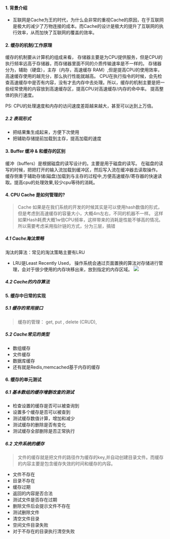 #### 1. 背景介绍
- 互联网是Cache为王的时代，为什么会非常的重视Cache的原因，在于互联网是极大的减少了万物连接的成本。而Cache的设计是极大的提升了互联网的执行效率，从而加快了互联网的覆盖的效率。 

#### 2. 缓存的机制/工作原理
缓存的机制要从计算机的组成来看， 存储器主要是为CPU提供服务，但是CPU的执行频率远高于存储器，而存储器里面不同的介质传输速率是不一样的。 存储器分为，辅助（硬盘），主存（内存，高速缓存 RAM）,但是提高CPU的使用效率，高速缓存使用的越充分，那么执行性能就越高。 CPU在执行指令的时候，会先检查高速缓存中是否有内容，没有才去内存中去处理。所以，缓存的机制主要是把一些经常使用的内容放到高速缓存区，提高CPU对高速缓存/内存的命中率。 提高整体的执行速度。

PS:
CPU的处理速度和内存的访问速度差距越来越大，甚至可以达到上万倍。

##### 2.2 表现形式  
- 把结果集生成起来，方便下次使用
- 把辅助存储提前加载到主存，提高加载的速度


#### 3. Buffer 缓冲 & 和缓存的区别
缓冲（buffers）是根据磁盘的读写设计的。主要是用于磁盘的读写。 在磁盘的读写的时候，把把打开的输入流加载到缓冲区，然后写入流在缓冲器去读取操作。 
缓存侧重于辅助存储(磁盘)加载到与主存的过程中,方便高速缓存/寄存器的快速读取。提高cpu的处理效果,较少cpu等待的消耗。 

#### 4. CPU Cache 是如何管理的?
> Cache 如果是在我们系统的开发的时候其实是可以使用hash数值的形式，但是考虑到高速缓存的容量大小，大概4m左右，不同的机器不一样。 这样如果Hash耗费大概1w倍CPU频率，这样带来的消耗是性能不够高的情况。 所以需要考虑采用指针链的方式，分为三层，搞错

##### 4.1 Cache淘汰策略
淘汰的算法：常见的淘汰策略主要有LRU
-  LRU是Least Recently Used， 操作系统会通过页面置换的算法对存储进行管理，会对于很少使用的内存块移出来，放到指定的内存区域。 
![](http://blog.itpub.net/attachment/201501/31/15480802_14227156073VAU.png)

##### 4.2 Cache的内存算法


#### 5. 缓存中日常的实现
##### 5.1 缓存的常用接口
> 缓存的管理： get, put , delete  (CRUD), 

##### 5.2 Cache常见的类型
- 数组缓存
- 文件缓存
- 数据库缓存
- 还有就是Redis,memcached基于内存的缓存 

#### 6. 缓存的单元测试
##### 6.1 基本数组的缓存增删改查的测试
- 检查设置的缓存是否可以被查询到
- 设置多个缓存是否可以被查到
- 测试缓存数值计算，增加和减少
- 测试缓存的删除是否有变化
- 测试缓存全部删除是否正常执行

##### 6.2 文件系统的缓存
> 文件的缓存就是把文件的路径作为缓存的key,并自动创建目录文件。而缓存的内容主要是包含缓存失效的时间和缓存的内容。 

- 文件不存在
- 目录不存在
- 缓存过期
- 返回的内容是否合法
- 测试文件是否存在过期
- 删除文件后会提示文件不存在
- 测试删除文件
- 清空文件目录
- 空间文件目录失败
- 对于不存在的目录执行清空失败

